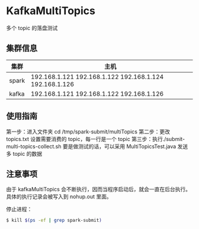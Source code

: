 # KafkaMultiTopics

多个 topic 的落盘测试

## 集群信息

| 集群  | 主机                                                    |
| ----- | ------------------------------------------------------- |
| spark | 192.168.1.121 192.168.1.122 192.168.1.124 192.168.1.126 |
| kafka | 192.168.1.121 192.168.1.122 192.168.1.126               |

## 使用指南

第一步：进入文件夹 cd /tmp/spark-submit/multiTopics
第二步：更改 topics.txt 设置需要消费的 topic，每一行是一个 topic
第三步：执行./submit-multi-topics-collect.sh
要是做测试的话，可以采用 MultiTopicsTest.java 发送多 topic 的数据

## 注意事项

由于 kafkaMultiTopics 会不断执行，因而当程序启动后，就会一直在后台执行。具体的执行记录会被写入到 nohup.out 里面。

停止进程：

```bash
$ kill $(ps -ef | grep spark-submit)
```
